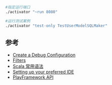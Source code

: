 ```bash
#指定运行端口
./activator "~run 8080"

#运行测试案例
./activator "test-only TestUserModelSQLMaker"
```


## 参考
* [Create a Debug Configuration](https://gist.github.com/xiongmaomaomao/39f99486f9f5c5212ff2)
* [Filters](https://www.playframework.com/documentation/2.3.x/ScalaHttpFilters)
* [Scala 常用语法](http://www.cnblogs.com/fxjwind/p/3338829.html)
* [Setting up your preferred IDE](https://www.playframework.com/documentation/2.3.x/IDE)
* [PlayFramework API](https://www.playframework.com/documentation/2.3.x/api/scala/index.html#package)